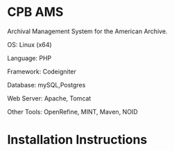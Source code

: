 CPB AMS
===

Archival Management System for the American Archive.

OS: Linux (x64)

Language: PHP

Framework: Codeigniter

Database: mySQL,Postgres

Web Server: Apache, Tomcat

Other Tools: OpenRefine, MINT, Maven, NOID

Installation Instructions
===




